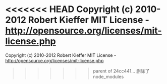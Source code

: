 <<<<<<< HEAD
Copyright (c) 2010-2012 Robert Kieffer
MIT License - http://opensource.org/licenses/mit-license.php
=======
Copyright (c) 2010-2012 Robert Kieffer
MIT License - http://opensource.org/licenses/mit-license.php
>>>>>>> parent of 24cc441... 删除了node_modules
